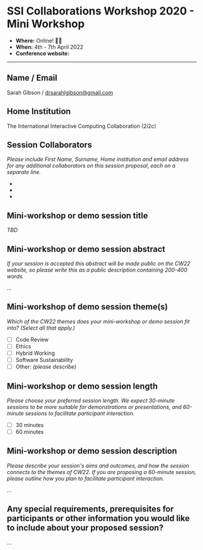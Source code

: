 # SSI Collaborations Workshop 2020 - Mini Workshop

- **Where:** Online! :woman_technologist:
- **When:** 4th - 7th April 2022
- **Conference website:**

---

## Name / Email

Sarah Gibson / drsarahlgibson@gmail.com

## Home Institution

The International Interactive Computing Collaboration (2i2c)

## Session Collaborators

_Please include First Name, Surname, Home institution and email address for any additional collaborators on this session proposal, each on a separate line._

-
-
-

## Mini-workshop or demo session title

_TBD_

## Mini-workshop or demo session abstract

_If your session is accepted this abstract will be made public on the CW22 website, so please write this as a public description containing 200-400 words._

...

## Mini-workshop of demo session theme(s)

_Which of the CW22 themes does your mini-workshop or demo session fit into? (Select all that apply.)_

- [ ] Code Review
- [ ] Ethics
- [ ] Hybrid Working
- [ ] Software Sustainability
- [ ] Other: _(please describe)_

## Mini-workshop or demo session length

_Please choose your preferred session length. We expect 30-minute sessions to be more suitable for demonstrations or presentations, and 60-minute sessions to facilitate participant interaction._

- [ ] 30 minutes
- [ ] 60 minutes

## Mini-workshop or demo session description

_Please describe your session's aims and outcomes, and how the session connects to the themes of CW22. If you are proposing a 60-minute session, please outline how you plan to facilitate participant interaction._

...

## Any special requirements, prerequisites for participants or other information you would like to include about your proposed session?

...
